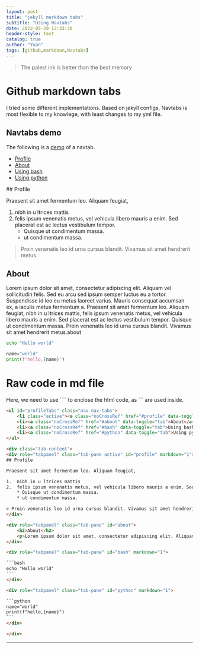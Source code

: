 ```yaml
---
layout: post
title: "jekyll markdown tabs"
subtitle: "Using Navtabs"
date: 2022-05-29 12:33:26
header-style: text
catalog: true
author: "Yuan"
tags: [github,markdown,Navtabs]
---
```

>The palest ink is better than the best memory

# Github markdown tabs
I tried some different implementations. Based on jekyll configs, Navtabs is most flexible to my knowlege, with least changes to my yml file.
## Navtabs demo

The following is a [demo](https://raw.githubusercontent.com/tomjoht/documentation-theme-jekyll/gh-pages/pages/mydoc/mydoc_navtabs.md) of a navtab. 

<ul id="profileTabs" class="nav nav-tabs">
    <li class="active"><a class="noCrossRef" href="#profile" data-toggle="tab">Profile</a></li>
    <li><a class="noCrossRef" href="#about" data-toggle="tab">About</a></li>
    <li><a class="noCrossRef" href="#bash" data-toggle="tab">Using bash</a></li>
    <li><a class="noCrossRef" href="#python" data-toggle="tab">Using python</a></li>
</ul>

<div class="tab-content">
<div role="tabpanel" class="tab-pane active" id="profile" markdown="1">
## Profile

Praesent sit amet fermentum leo. Aliquam feugiat, 

1.  nibh in u ltrices mattis
2.  felis ipsum venenatis metus, vel vehicula libero mauris a enim. Sed placerat est ac lectus vestibulum tempor. 
    * Quisque ut condimentum massa. 
    * ut condimentum massa. 

> Proin venenatis leo id urna cursus blandit. Vivamus sit amet hendrerit metus.
</div>

<div role="tabpanel" class="tab-pane" id="about">
    <h2>About</h2>
    <p>Lorem ipsum dolor sit amet, consectetur adipiscing elit. Aliquam vel sollicitudin felis. Sed eu arcu sed ipsum semper luctus eu a tortor. Suspendisse id leo eu metus laoreet varius. Mauris consequat accumsan ex, a iaculis metus fermentum a. Praesent sit amet fermentum leo. Aliquam feugiat, nibh in u ltrices mattis, felis ipsum venenatis metus, vel vehicula libero mauris a enim. Sed placerat est ac lectus vestibulum tempor. Quisque ut condimentum massa. Proin venenatis leo id urna cursus blandit. Vivamus sit amet hendrerit metus.about</p>
</div>

<div role="tabpanel" class="tab-pane" id="bash" markdown="1">

```bash
echo "Hello world"
```
</div>

<div role="tabpanel" class="tab-pane" id="python" markdown="1">

```python
name="world"
print(f"hello,{name}")
```
</div>

</div>

# Raw code in md file
Here, we need to use ```` to enclose the html code, as ``` are used inside.

````html
<ul id="profileTabs" class="nav nav-tabs">
    <li class="active"><a class="noCrossRef" href="#profile" data-toggle="tab">Profile</a></li>
    <li><a class="noCrossRef" href="#about" data-toggle="tab">About</a></li>
    <li><a class="noCrossRef" href="#bash" data-toggle="tab">Using bash</a></li>
    <li><a class="noCrossRef" href="#python" data-toggle="tab">Using python</a></li>
</ul>

<div class="tab-content">
<div role="tabpanel" class="tab-pane active" id="profile" markdown="1">
## Profile

Praesent sit amet fermentum leo. Aliquam feugiat, 

1.  nibh in u ltrices mattis
2.  felis ipsum venenatis metus, vel vehicula libero mauris a enim. Sed placerat est ac lectus vestibulum tempor. 
    * Quisque ut condimentum massa. 
    * ut condimentum massa. 

> Proin venenatis leo id urna cursus blandit. Vivamus sit amet hendrerit metus.
</div>

<div role="tabpanel" class="tab-pane" id="about">
    <h2>About</h2>
    <p>Lorem ipsum dolor sit amet, consectetur adipiscing elit. Aliquam vel sollicitudin felis. Sed eu arcu sed ipsum semper luctus eu a tortor. Suspendisse id leo eu metus laoreet varius. Mauris consequat accumsan ex, a iaculis metus fermentum a. Praesent sit amet fermentum leo. Aliquam feugiat, nibh in u ltrices mattis, felis ipsum venenatis metus, vel vehicula libero mauris a enim. Sed placerat est ac lectus vestibulum tempor. Quisque ut condimentum massa. Proin venenatis leo id urna cursus blandit. Vivamus sit amet hendrerit metus.about</p>
</div>

<div role="tabpanel" class="tab-pane" id="bash" markdown="1">

```bash
echo "Hello world"
```
</div>

<div role="tabpanel" class="tab-pane" id="python" markdown="1">

```python
name="world"
print(f"hello,{name}")
```
</div>

</div>
````
---
